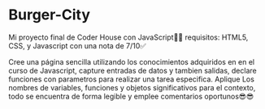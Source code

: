 # Burger-City

Mi proyecto final de Coder House con JavaScript👨‍💻 requisitos: HTML5, CSS, y Javascript con una nota de 7/10✅

Cree una página sencilla utilizando los conocimientos adquiridos en en el curso de Javascript, capture entradas de datos y tambien salidas, declare funciones con parametros para realizar una tarea especifica. Aplique Los nombres de variables, funciones y objetos significativos para el contexto, todo se encuentra de forma legible y emplee comentarios oportunos😎😎


